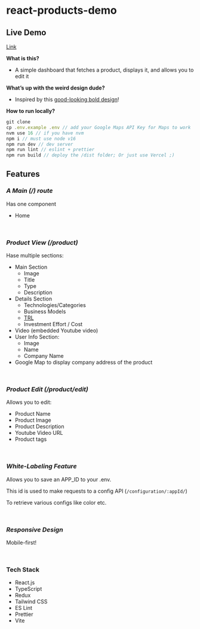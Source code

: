 # react-products-demo

## Live Demo

[Link](https://react-dashboard-products.vercel.app/)

**What is this?**

- A simple dashboard that fetches a product, displays it, and allows you to edit it

**What’s up with the weird design dude?**

- Inspired by this [good-looking bold design](https://designyourlife.com.au/)!

**How to run locally?**

```jsx
git clone
cp .env.example .env // add your Google Maps API Key for Maps to work
nvm use 16 // if you have nvm
npm i // must use node v16
npm run dev // dev server
npm run lint // eslint + prettier
npm run build // deploy the /dist folder; Or just use Vercel ;)
```

## **Features**

### _A Main (/) route_

Has one component

- Home

<br>

### _Product View (/product)_

Hase multiple sections:

- Main Section
  - Image
  - Title
  - Type
  - Description
- Details Section
  - Technologies/Categories
  - Business Models
  - [TRL](https://en.wikipedia.org/wiki/Technology_readiness_level)
  - Investment Effort / Cost
- Video (embedded Youtube video)
- User Info Section:
  - Image
  - Name
  - Company Name
- Google Map to display company address of the product

<br>

### _Product Edit (/product/edit)_

Allows you to edit:

- Product Name
- Product Image
- Product Description
- Youtube Video URL
- Product tags

<br>

### _White-Labeling Feature_

Allows you to save an APP_ID to your .env.

This id is used to make requests to a config API (`/configuration/:appId/`)

To retrieve various configs like color etc.

<br>

### _Responsive Design_

Mobile-first!

<br>

### **Tech Stack**

- React.js
- TypeScript
- Redux
- Tailwind CSS
- ES Lint
- Prettier
- Vite
